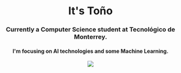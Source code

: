 <h1 align="center">It's Toño</h1>


<h3 align="center"> Currently a Computer Science student at Tecnológico de Monterrey. </h3>

<h4 align="center">
  I'm focusing on AI technologies and some Machine Learning.
</h4>

<p align="center">
  <a href="https://github.com/anuraghazra/github-readme-stats">
    <img src="https://github-readme-stats.vercel.app/api/top-langs/?username=bashlui&size_weight=0.5&count_weight=0.5&theme=dark&title_color=ffffff&hide=html,scss,shell,cmake,c&layout=compact">
  </a>
</p>


